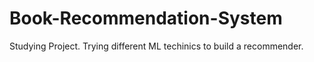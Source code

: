 # Book-Recommendation-System
Studying Project. Trying different ML techinics to build a recommender.
